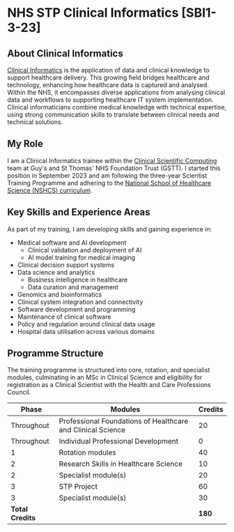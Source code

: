 # NHS STP Clinical Informatics [SBI1-3-23]

## About Clinical Informatics

[Clinical Informatics](https://nshcs.hee.nhs.uk/healthcare-science/healthcare-science-specialisms-explained/informatics/clinical-informatics/) is the application of data and clinical knowledge to support healthcare delivery. This growing field bridges healthcare and technology, enhancing how healthcare data is captured and analysed. Within the NHS, it encompasses diverse applications from analysing clinical data and workflows to supporting healthcare IT system implementation. Clinical informaticians combine medical knowledge with technical expertise, using strong communication skills to translate between clinical needs and technical solutions.

## My Role

I am a Clinical Informatics trainee within the [Clinical Scientific Computing](https://gstt-csc.github.io) team at Guy's and St Thomas' NHS Foundation Trust (GSTT). I started this position in September 2023 and am following the three-year Scientist Training Programme and adhering to the [National School of Healthcare Science (NSHCS) curriculum](https://curriculumlibrary.nshcs.org.uk/stp/specialty/SBI1-3-23/).


## Key Skills and Experience Areas

As part of my training, I am developing skills and gaining experience in:

- Medical software and AI development
  - Clinical validation and deployment of AI
  - AI model training for medical imaging
- Clinical decision support systems
- Data science and analytics
  - Business intelligence in healthcare
  - Data curation and management
- Genomics and bioinformatics
- Clinical system integration and connectivity
- Software development and programming
- Maintenance of clinical software
- Policy and regulation around clinical data usage
- Hospital data utilisation across various domains

## Programme Structure

The training programme is structured into core, rotation, and specialist modules, culminating in an MSc in Clinical Science and eligibility for registration as a Clinical Scientist with the Health and Care Professions Council.

| Phase | Modules | Credits |
| --- | --- | --- |
| Throughout | Professional Foundations of Healthcare and Clinical Science | 20 |
| Throughout | Individual Professional Development | 0 |
| 1 | Rotation modules | 40 |
| 2 | Research Skills in Healthcare Science | 10 |
| 2 | Specialist module(s) | 20 |
| 3 | STP Project | 60 |
| 3 | Specialist module(s) | 30 |
| **Total Credits** |  | **180** |
